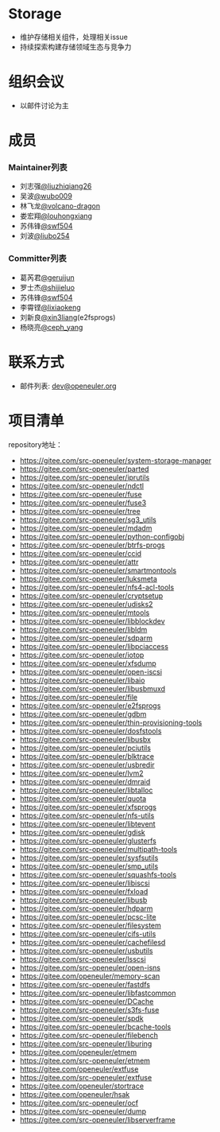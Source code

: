 # Storage
- 维护存储相关组件，处理相关issue
- 持续探索构建存储领域生态与竞争力

# 组织会议

- 以邮件讨论为主

# 成员

### Maintainer列表

- 刘志强[@liuzhiqiang26](https://gitee.com/liuzhiqiang26)
- 吴波[@wubo009](https://gitee.com/wubo009)
- 林飞龙[@volcano-dragon](https://gitee.com/volcanodragon)
- 娄宏翔[@louhongxiang](https://gitee.com/louhongxiang)
- 苏伟锋[@swf504](https://gitee.com/swf504)
- 刘波[@liubo254](https://gitee.com/liubo254)

### Committer列表

- 葛芮君[@geruijun](https://gitee.com/geruijun)
- 罗士杰[@shijieluo](https://gitee.com/shijieluo)
- 苏伟锋[@swf504](https://gitee.com/swf504)
- 李霄铿[@lixiaokeng](https://gitee.com/lixiaokeng)
- 刘新良[@xin3liang](https://gitee.com/xin3liang)(e2fsprogs)
- 杨晓亮[@ceph_yang](https://gitee.com/ceph_yang)

# 联系方式

- 邮件列表: dev@openeuler.org

# 项目清单

repository地址：

- https://gitee.com/src-openeuler/system-storage-manager
- https://gitee.com/src-openeuler/parted
- https://gitee.com/src-openeuler/iprutils
- https://gitee.com/src-openeuler/ndctl
- https://gitee.com/src-openeuler/fuse
- https://gitee.com/src-openeuler/fuse3
- https://gitee.com/src-openeuler/tree
- https://gitee.com/src-openeuler/sg3_utils
- https://gitee.com/src-openeuler/mdadm
- https://gitee.com/src-openeuler/python-configobj
- https://gitee.com/src-openeuler/btrfs-progs
- https://gitee.com/src-openeuler/ccid
- https://gitee.com/src-openeuler/attr
- https://gitee.com/src-openeuler/smartmontools
- https://gitee.com/src-openeuler/luksmeta
- https://gitee.com/src-openeuler/nfs4-acl-tools
- https://gitee.com/src-openeuler/cryptsetup
- https://gitee.com/src-openeuler/udisks2
- https://gitee.com/src-openeuler/mtools
- https://gitee.com/src-openeuler/libblockdev
- https://gitee.com/src-openeuler/libldm
- https://gitee.com/src-openeuler/sdparm
- https://gitee.com/src-openeuler/libpciaccess
- https://gitee.com/src-openeuler/iotop
- https://gitee.com/src-openeuler/xfsdump
- https://gitee.com/src-openeuler/open-iscsi
- https://gitee.com/src-openeuler/libaio
- https://gitee.com/src-openeuler/libusbmuxd
- https://gitee.com/src-openeuler/file
- https://gitee.com/src-openeuler/e2fsprogs
- https://gitee.com/src-openeuler/gdbm
- https://gitee.com/src-openeuler/thin-provisioning-tools
- https://gitee.com/src-openeuler/dosfstools
- https://gitee.com/src-openeuler/libusbx
- https://gitee.com/src-openeuler/pciutils
- https://gitee.com/src-openeuler/blktrace
- https://gitee.com/src-openeuler/usbredir
- https://gitee.com/src-openeuler/lvm2
- https://gitee.com/src-openeuler/dmraid
- https://gitee.com/src-openeuler/libtalloc
- https://gitee.com/src-openeuler/quota
- https://gitee.com/src-openeuler/xfsprogs
- https://gitee.com/src-openeuler/nfs-utils
- https://gitee.com/src-openeuler/libtevent
- https://gitee.com/src-openeuler/gdisk
- https://gitee.com/src-openeuler/glusterfs
- https://gitee.com/src-openeuler/multipath-tools
- https://gitee.com/src-openeuler/sysfsutils
- https://gitee.com/src-openeuler/smp_utils
- https://gitee.com/src-openeuler/squashfs-tools
- https://gitee.com/src-openeuler/libiscsi
- https://gitee.com/src-openeuler/fxload
- https://gitee.com/src-openeuler/libusb
- https://gitee.com/src-openeuler/hdparm
- https://gitee.com/src-openeuler/pcsc-lite
- https://gitee.com/src-openeuler/filesystem
- https://gitee.com/src-openeuler/cifs-utils
- https://gitee.com/src-openeuler/cachefilesd
- https://gitee.com/src-openeuler/usbutils
- https://gitee.com/src-openeuler/lsscsi
- https://gitee.com/src-openeuler/open-isns
- https://gitee.com/openeuler/memory-scan
- https://gitee.com/src-openeuler/fastdfs
- https://gitee.com/src-openeuler/libfastcommon
- https://gitee.com/src-openeuler/DCache
- https://gitee.com/src-openeuler/s3fs-fuse
- https://gitee.com/src-openeuler/spdk
- https://gitee.com/src-openeuler/bcache-tools
- https://gitee.com/src-openeuler/filebench
- https://gitee.com/src-openeuler/liburing
- https://gitee.com/openeuler/etmem
- https://gitee.com/src-openeuler/etmem
- https://gitee.com/openeuler/extfuse
- https://gitee.com/src-openeuler/extfuse
- https://gitee.com/openeuler/stortrace
- https://gitee.com/openeuler/hsak
- https://gitee.com/src-openeuler/ocf
- https://gitee.com/src-openeuler/dump
- https://gitee.com/src-openeuler/libserverframe
